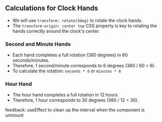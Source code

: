 ## Calculations for Clock Hands

*   We will use `transform: rotate(Xdeg)` to rotate the clock hands.
*   The `transform-origin: center top` CSS property is key to rotating the hands correctly around the clock's center.

### Second and Minute Hands

*   Each hand completes a full rotation (360 degrees) in 60 seconds/minutes.
*   Therefore, 1 second/minute corresponds to 6 degrees (360 / 60 = 6).
*   To calculate the rotation: `seconds * 6` or `minutes * 6`

### Hour Hand

*   The hour hand completes a full rotation in 12 hours.
*   Therefore, 1 hour corresponds to 30 degrees (360 / 12 = 30).

feedback: useEffect to clean up the interval when the component is unmount
